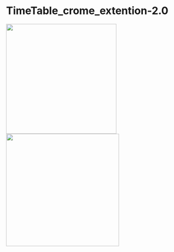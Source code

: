 # TimeTable_crome_extention-2.0

<image src="Screenshot 1.png" width=300>
<image src="Screenshot 2.png" width=307>
